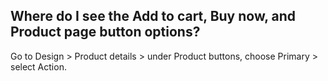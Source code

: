 ## Where do I see the Add to cart, Buy now, and Product page button options?

Go to Design > Product details > under Product buttons, choose Primary > select Action.
